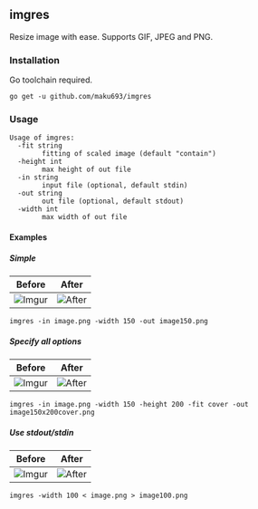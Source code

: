 ## imgres

Resize image with ease. Supports GIF, JPEG and PNG.

### Installation

Go toolchain required.

```
go get -u github.com/maku693/imgres
```

### Usage

```
Usage of imgres:
  -fit string
        fitting of scaled image (default "contain")
  -height int
        max height of out file
  -in string
        input file (optional, default stdin)
  -out string
        out file (optional, default stdout)
  -width int
        max width of out file
```

#### Examples

##### Simple

| Before                                    | After                                     |
| ----------------------------------------- | ----------------------------------------- |
| ![Imgur](https://i.imgur.com/jNxS9du.png) | ![After](https://i.imgur.com/brO3VE7.png) |

```
imgres -in image.png -width 150 -out image150.png
```

##### Specify all options

| Before                                    | After                                     |
| ----------------------------------------- | ----------------------------------------- |
| ![Imgur](https://i.imgur.com/jNxS9du.png) | ![After](https://i.imgur.com/NgRYQLY.png) |

```
imgres -in image.png -width 150 -height 200 -fit cover -out image150x200cover.png
```

##### Use stdout/stdin

| Before                                    | After                                     |
| ----------------------------------------- | ----------------------------------------- |
| ![Imgur](https://i.imgur.com/jNxS9du.png) | ![After](https://i.imgur.com/9MXfkfn.png) |

```
imgres -width 100 < image.png > image100.png
```
